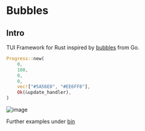 # Bubbles

## Intro

TUI Framework for Rust inspired by [bubbles](https://github.com/charmbracelet/bubbles) from Go.

```rust
Progress::new(
    0,
    100,
    0,
    0,
    vec!["#5A56E0", "#EE6FF8"],
    Ok(&update_handler),
)
```
![image](https://user-images.githubusercontent.com/6108922/196055972-9af622ae-d5cc-48fb-b7a5-504a954ec9bf.png)


Further examples under [bin](./src/bin/examples/)